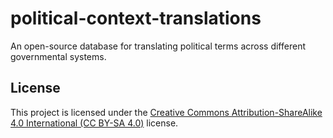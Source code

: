 # political-context-translations
An open-source database for translating political terms across different governmental systems.

## License
This project is licensed under the [Creative Commons Attribution-ShareAlike 4.0 International (CC BY-SA 4.0)](https://creativecommons.org/licenses/by-sa/4.0/) license.
